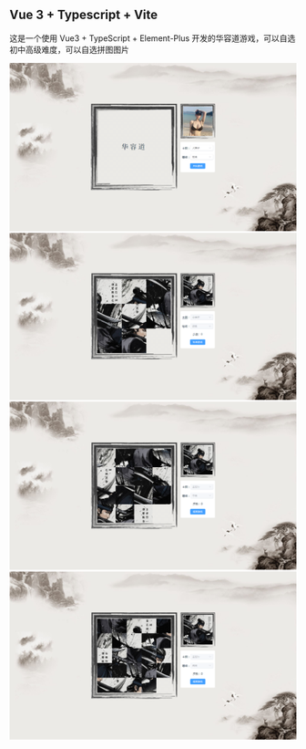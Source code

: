 ## Vue 3 + Typescript + Vite

这是一个使用 Vue3 + TypeScript + Element-Plus 开发的华容道游戏，可以自选初中高级难度，可以自选拼图图片

![1](https://github.com/wmuhua/cdn/blob/main/puzzle-games/1.png)
![2](https://github.com/wmuhua/cdn/blob/main/puzzle-games/2.png)
![3](https://github.com/wmuhua/cdn/blob/main/puzzle-games/3.png)
![4](https://github.com/wmuhua/cdn/blob/main/puzzle-games/4.png)
